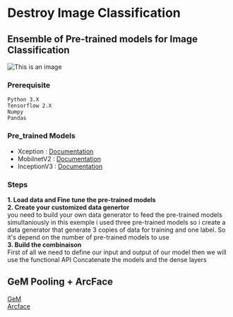 # Destroy Image Classification
## Ensemble of Pre-trained models for Image Classification
![This is an image](https://miro.medium.com/max/605/1*wp3kI8A53ygpeflOnRqMfw.png)
### **Prerequisite** 
``` Python 3.X ``` <br/>
``` Tensorflow 2.X ``` <br/>
``` Numpy ``` <br/>
``` Pandas ``` <br/>
### **Pre_trained Models**
- Xception : [Documentation](https://keras.io/api/applications/xception)
- MobilnetV2 : [Documentation](https://keras.io/api/applications/mobilenet)
- InceptionV3 : [Documentation](https://keras.io/api/applications/inceptionv3)
### **Steps**
**1. Load data and Fine tune the pre-trained models** <br/>
**2. Create your customized data genertor** <br/>
you need to build your own data generator to feed the pre-trained models simultaniously 
in this exemple i used three pre-trained models so i create a data generator that generate 
3 copies of data for training and one label. So it's depend on the number of pre-trained models to use <br/>
**3. Build the combinaison** <br/>
First of all we need to define our input and output of our model then we will use the functional API 
Concatenate the models and the dense layers
## GeM Pooling + ArcFace <br>
[GeM](https://amaarora.github.io/2020/08/30/gempool.html) <br>
[Arcface](https://paperswithcode.com/method/arcface) 
